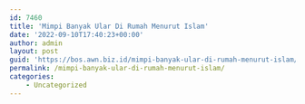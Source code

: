 ```yaml
---
id: 7460
title: 'Mimpi Banyak Ular Di Rumah Menurut Islam'
date: '2022-09-10T17:40:23+00:00'
author: admin
layout: post
guid: 'https://bos.awn.biz.id/mimpi-banyak-ular-di-rumah-menurut-islam/'
permalink: /mimpi-banyak-ular-di-rumah-menurut-islam/
categories:
    - Uncategorized
---
```


